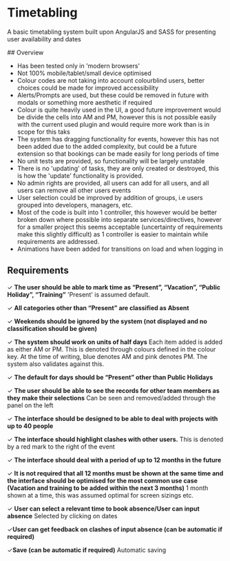 # Timetabling

A basic timetabling system built upon AngularJS and SASS for presenting user availability and dates

## Overview

- Has been tested only in 'modern browsers'
- Not 100% mobile/tablet/small device optimised
- Colour codes are not taking into account colourblind users, better choices could be made for improved accessibility
- Alerts/Prompts are used, but these could be removed in future with modals or something more aesthetic if required
- Colour is quite heavily used in the UI, a good future improvement would be divide the cells into AM and PM, however this is not possible easily with the current used plugin and would require more work than is in scope for this taks
- The system has dragging functionality for events, however this has not been added due to the added complexity, but could be a future extension so that bookings can be made easily for long periods of time
- No unit tests are provided, so functionality will be largely unstable
- There is no 'updating' of tasks, they are only created or destroyed, this is how the 'update' functionality is provided. 
- No admin rights are provided, all users can add for all users, and all users can remove all other users events
- User selection could be improved by addition of groups, i.e users grouped into developers, managers, etc. 
- Most of the code is built into 1 controller, this however would be better broken down where possible into separate services/directives, however for a smaller project this seems acceptable (uncertainty of requirements make this slightly difficult) as 1 controller is easier to maintain while requirements are addressed.
- Animations have been added for transitions on load and when logging in

## Requirements

✓ __The user should be able to mark time as “Present”, “Vacation”, “Public Holiday”, “Training”__ 'Present' is assumed default.

✓ __All categories other than “Present” are classified as Absent__

✓ __Weekends should be ignored by the system (not displayed and no classification should be given)__

✓ __The system should work on units of half days__ Each item added is added as either AM or PM. This is denoted through colours defined in the colour key. At the time of writing, blue denotes AM and pink denotes PM. The system also validates against this. 

✓ __The default for days should be “Present” other than Public Holidays__

✓ __The user should be able to see the records for other team members as they make their selections__ Can be seen and removed/added through the panel on the left

✓ __The interface should be designed to be able to deal with projects with up to 40 people__

✓ __The interface should highlight clashes with other users.__ This is denoted by a red mark to the right of the event

✓ __The interface should deal with a period of up to 12 months in the future__

✓ __It is not required that all 12 months must be shown at the same time and the interface should be optimised for the most common use case (Vacation and training to be added within the next 3 months)__ 1 month shown at a time, this was assumed optimal for screen sizings etc.

✓ __User can select a relevant time to book absence/User can input absence__ Selected by clicking on dates

✓__User can get feedback on clashes of input absence (can be automatic if required)__ 

✓__Save (can be automatic if required)__ Automatic saving

